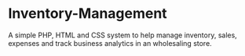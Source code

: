 # Inventory-Management
A simple PHP, HTML and CSS system to help manage inventory, sales, expenses and track business analytics in an wholesaling store.
